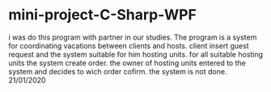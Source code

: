 # mini-project-C-Sharp-WPF
i was do this program with partner in our studies.
The program is a system for coordinating vacations between clients and hosts.
client insert guest request and the system suitable for him hosting units.
for all suitable hosting units the system create order.
the owner of hosting units entered to the system and decides to wich order cofirm.
the system is not done. 21/01/2020
